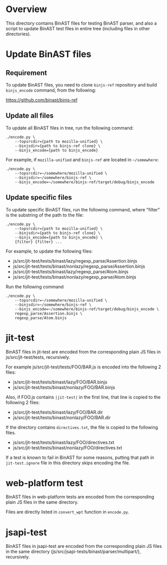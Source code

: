# Overview

This directory contains BinAST files for testing BinAST parser, and also
a script to update BinAST test files in entire tree (including files in
other directories).


# Update BinAST files

## Requirement

To update BinAST files, you need to clone `binjs-ref` repository and
build `binjs_encode` command, from the following:

https://github.com/binast/binjs-ref


## Update all files

To update all BinAST files in tree, run the following command:

```
./encode.py \
    --topsrcdir={path to mozilla-unified} \
    --binjsdir={path to binjs-ref clone} \
    --binjs_encode={path to binjs_encode}
```

For example, if `mozilla-unified` and `binjs-ref` are located in
`~/somewhere`:

```
./encode.py \
    --topsrcdir=~/somewhere/mozilla-unified \
    --binjsdir=~/somewhere/binjs-ref \
    --binjs_encode=~/somewhere/binjs-ref/target/debug/binjs_encode
```


## Update specific files


To update specific BinAST files, run the following command,
where "filter" is the substring of the path to the file:

```
./encode.py \
    --topsrcdir={path to mozilla-unified} \
    --binjsdir={path to binjs-ref clone} \
    --binjs_encode={path to binjs_encode} \
    {filter} {filter} ...
```

For example, to update the following files:

 - js/src/jit-test/tests/binast/lazy/regexp_parse/Assertion.binjs
 - js/src/jit-test/tests/binast/nonlazy/regexp_parse/Assertion.binjs
 - js/src/jit-test/tests/binast/lazy/regexp_parse/Atom.binjs
 - js/src/jit-test/tests/binast/nonlazy/regexp_parse/Atom.binjs

Run the following command

```
./encode.py \
    --topsrcdir=~/somewhere/mozilla-unified \
    --binjsdir=~/somewhere/binjs-ref \
    --binjs_encode=~/somewhere/binjs-ref/target/debug/binjs_encode \
    regexp_parse/Assertion.binjs \
    regexp_parse/Atom.binjs
```


# jit-test

BinAST files in jit-test are encoded from the corresponding plain JS files
in js/src/jit-test/tests, recursively.

For example js/src/jit-test/tests/FOO/BAR.js is encoded into the following
2 files:

 - js/src/jit-test/tests/binast/lazy/FOO/BAR.binjs
 - js/src/jit-test/tests/binast/nonlazy/FOO/BAR.binjs

Also, if FOO.js contains `|jit-test|` in the first line, that line is
copied to the following 2 files:

 - js/src/jit-test/tests/binast/lazy/FOO/BAR.dir
 - js/src/jit-test/tests/binast/nonlazy/FOO/BAR.dir

If the directory contains `directives.txt`, the file is copied to the
following files.

 - js/src/jit-test/tests/binast/lazy/FOO/directives.txt
 - js/src/jit-test/tests/binast/nonlazy/FOO/directives.txt


If a test is known to fail in BinAST for some reasons, putting that path in
`jit-test.ignore` file in this directory skips encoding the file.


# web-platform test

BinAST files in web-platform tests are encoded from the corresponding plain
JS files in the same directory.

Files are directly listed in `convert_wpt` function in `encode.py`.


# jsapi-test

BinAST files in jsapi-test are encoded from the corresponding plain JS
files in the same directory (js/src/jsapi-tests/binast/parser/multipart/),
recursively.
